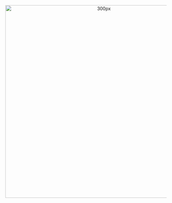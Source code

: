 


<p align= "center">
  <img src="https://github.com/aquinoestoyxd/Proyecto_de_Ingenieria_1/blob/main/Im%C3%A1genes/Control%20Arm.png" alt="300px" width="600px"/>
</p>

